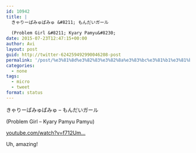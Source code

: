 ```yaml
---
id: 10942
title: |
  きゃりーぱみゅぱみゅ &#8211; もんだいガール
  
  (Problem Girl &#8211; Kyary Pamyu&#8230;
date: 2015-07-23T12:47:15+00:00
author: Avi
layout: post
guid: http://twitter-624259492990046208-post
permalink: '/post/%e3%81%8d%e3%82%83%e3%82%8a%e3%83%bc%e3%81%b1%e3%81%bf%e3%82%85%e3%81%b1%e3%81%bf%e3%82%85-%e3%82%82%e3%82%93%e3%81%a0%e3%81%84%e3%82%ac%e3%83%bc%e3%83%abproblem-girl-kyary-pamyu/'
categories:
  - none
tags:
  - micro
  - tweet
format: status
---
```

きゃりーぱみゅぱみゅ &#8211; もんだいガール

(Problem Girl &#8211; Kyary Pamyu Pamyu)

[youtube.com/watch?v=f712Um…](https://www.youtube.com/watch?v=f712UmUYHyA)

Uh, amazing!